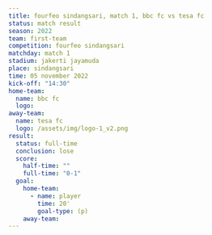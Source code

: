 ```yaml
---
title: fourfeo sindangsari, match 1, bbc fc vs tesa fc
status: match result
season: 2022
team: first-team
competition: fourfeo sindangsari
matchday: match 1
stadium: jakerti jayamuda
place: sindangsari
time: 05 november 2022
kick-off: "14:30"
home-team:
  name: bbc fc
  logo: 
away-team:
  name: tesa fc
  logo: /assets/img/logo-1_v2.png
result:
  status: full-time
  conclusion: lose
  score:
    half-time: ""
    full-time: "0-1"
  goal:
    home-team:
      - name: player
        time: 20'
        goal-type: (p)
    away-team:
---
```

